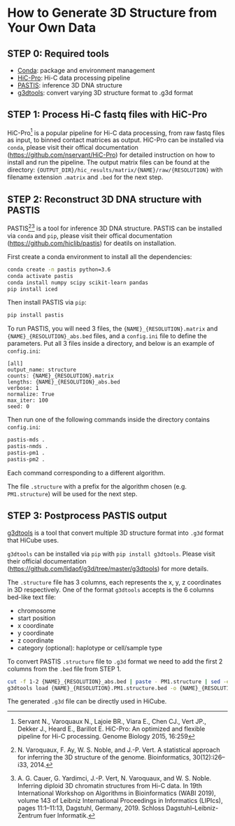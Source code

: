 # How to Generate 3D Structure from Your Own Data
## STEP 0: Required tools

- [Conda](https://docs.conda.io/en/latest/): package and environment management
- [HiC-Pro](https://github.com/nservant/HiC-Pro): Hi-C data processing pipeline
- [PASTIS](https://github.com/hiclib/pastis): inference 3D DNA structure
- [g3dtools](https://github.com/lidaof/g3d/tree/master/g3dtools): convert varying 3D structure format to .g3d format

## STEP 1: Process Hi-C fastq files with HiC-Pro
HiC-Pro[^1] is a popular pipeline for Hi-C data processing, from raw fastq files as input, to binned contact matrices as output. HiC-Pro can be installed via `conda`, please visit their offical documentation (https://github.com/nservant/HiC-Pro) for detailed instruction on how to install and run the pipeline. The output matrix files can be found at the directory: `{OUTPUT_DIR}/hic_results/matrix/{NAME}/raw/{RESOLUTION}` with filename extension `.matrix` and `.bed` for the next step.

## STEP 2: Reconstruct 3D DNA structure with PASTIS
PASTIS[^2][^3] is a tool for inference 3D DNA structure. PASTIS can be installed via `conda` and `pip`, please visit their offical documentation (https://github.com/hiclib/pastis) for deatils on installation.

First create a conda environment to install all the dependencies:

```bash
conda create -n pastis python=3.6
conda activate pastis
conda install numpy scipy scikit-learn pandas
pip install iced
```

Then install PASTIS via `pip`:

```bash
pip install pastis
```

To run PASTIS, you will need 3 files, the `{NAME}_{RESOLUTION}.matrix` and `{NAME}_{RESOLUTION}_abs.bed` files, and a `config.ini` file to define the parameters. Put all 3 files inside a directory, and below is an example of `config.ini`:

```
[all]
output_name: structure
counts: {NAME}_{RESOLUTION}.matrix
lengths: {NAME}_{RESOLUTION}_abs.bed
verbose: 1
normalize: True
max_iter: 100
seed: 0
```

Then run one of the following commands inside the directory contains `config.ini`:

```bash
pastis-mds .
pastis-nmds .
pastis-pm1 .
pastis-pm2 .
```

Each command corresponding to a different algorithm.

The file `.structure` with a prefix for the algorithm chosen (e.g. `PM1.structure`) will be used for the next step.

## STEP 3: Postprocess PASTIS output
[g3dtools](https://github.com/lidaof/g3d/tree/master/g3dtools) is a tool that convert multiple 3D structure format into `.g3d` format that HiCube uses.

`g3dtools` can be installed via `pip` with `pip install g3dtools`. Please visit their official documentation (https://github.com/lidaof/g3d/tree/master/g3dtools) for more details.

The `.structure` file has 3 columns, each represents the x, y, z coordinates in 3D respectively.
One of the format `g3dtools` accepts is the 6 columns bed-like text file:
- chromosome
- start position
- x coordinate
- y coordinate
- z coordinate
- category (optional): haplotype or cell/sample type

To convert PASTIS `.structure` file to `.g3d` format we need to add the first 2 columns from the `.bed` file from STEP 1.

```bash
cut -f 1-2 {NAME}_{RESOLUTION}_abs.bed | paste - PM1.structure | sed -e 's/ /\t/g' > {NAME}_{RESOLUTION}.PM1.structure.bed
g3dtools load {NAME}_{RESOLUTION}.PM1.structure.bed -o {NAME}_{RESOLUTION}.PM1 -s 2,3,4,5,6,7,8,9,10
```

The generated `.g3d` file can be directly used in HiCube.


[^1]: Servant N., Varoquaux N., Lajoie BR., Viara E., Chen CJ., Vert JP., Dekker J., Heard E., Barillot E. HiC-Pro: An optimized and flexible pipeline for Hi-C processing. Genome Biology 2015, 16:259 

[^2]: N. Varoquaux, F. Ay, W. S. Noble, and J.-P. Vert. A statistical approach for inferring the 3D structure of the genome. Bioinformatics, 30(12):i26–i33, 2014.

[^3]: A. G. Cauer, G. Yardimci, J.-P. Vert, N. Varoquaux, and W. S. Noble. Inferring diploid 3D chromatin structures from Hi-C data. In 19th International Workshop on Algorithms in Bioinformatics (WABI 2019), volume 143 of Leibniz International Proceedings in Informatics (LIPIcs), pages 11:1–11:13, Dagstuhl, Germany, 2019. Schloss Dagstuhl–Leibniz-Zentrum fuer Informatik.